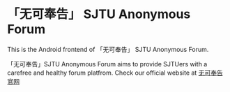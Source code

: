 # 「无可奉告」 SJTU Anonymous Forum
This is the Android frontend of 「无可奉告」 SJTU Anonymous Forum.

「无可奉告」SJTU Anonymous Forum aims to provide SJTUers with a carefree and healthy forum platfrom. Check our official website at [无可奉告官网](wukefenggao.cn) 



 
